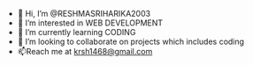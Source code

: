 - 👋 Hi, I’m @RESHMASRIHARIKA2003
- 👀 I’m interested in WEB DEVELOPMENT
- 🌱 I’m currently learning CODING
- 💞️ I’m looking to collaborate on projects which includes coding
- 📫Reach me at krsh1468@gmail.com

<!---
RESHMASRIHARIKA2003/RESHMASRIHARIKA2003 is a ✨ special ✨ repository because its `README.md` (this file) appears on your GitHub profile.
You can click the Preview link to take a look at your changes.
--->
